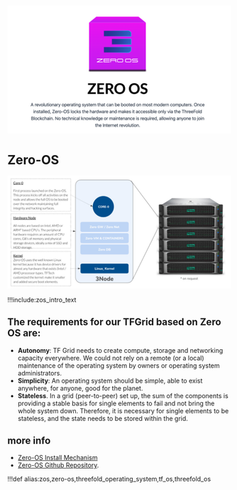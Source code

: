 ![](img/zos22.png)

# Zero-OS

![](img/zero_os_overview.jpg)

!!!include:zos_intro_text

## The requirements for our TFGrid based on Zero OS are:

- **Autonomy**: TF Grid needs to create compute, storage and networking capacity everywhere. We could not rely on a remote (or a local) maintenance of the operating system by owners or operating system administrators.
- **Simplicity**: An operating system should be simple, able to exist anywhere, for anyone, good for the planet.
- **Stateless**. In a grid (peer-to-peer) set up, the sum of the components is providing a stable basis for single elements to fail and not bring the whole system down. Therefore, it is necessary for single elements to be stateless, and the state needs to be stored within the grid.
<!-- 
### Properties of Zero-OS

ZOS is a very lightweight and efficient operating system. It supports a small number of _primitives_; the low-level functions it could perform natively in the operating system.

There is no shell, local nor remote.

It does not allow for inbound network connections to happen. -->

## more info

- [Zero-OS Install Mechanism](zos_install_mechanism)
- [Zero-OS Github Repository](https://github.com/Threefoldtech/zos/tree/master/docs).

<!-- !!!include:zos_toc -->

!!!def alias:zos,zero-os,threefold_operating_system,tf_os,threefold_os